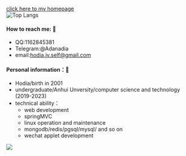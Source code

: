 <!--
**Adanadia/adanadia** is a ✨ _special_ ✨ repository because its `README.md` (this file) appears on your GitHub profile.

Here are some ideas to get you started:

- 🔭 I’m currently working on ...
- 🌱 I’m currently learning ...
- 👯 I’m looking to collaborate on ...
- 🤔 I’m looking for help with ...
- 💬 Ask me about ...
- 📫 How to reach me: ...
- 😄 Pronouns: ...
- ⚡ Fun fact: ...
-->
[click here to my homepage](https://adanadia.github.io/) <br/>
![Top Langs](https://github-readme-stats.vercel.app/api/top-langs/?username=Adanadia&langs_count=8)
#### How to reach me: 💬
- QQ:1162845381
- Telegram:@Adanadia
- email:[hodia.jv.self@gmail.com](mailto:hodia.jv.self@gmail.com)
#### Personal information：🔭
- Hodia/birth in 2001
- undergraduate/Anhui Unversity/computer science and technology (2019-2023)
- technical ability：
  - web development
  - springMVC
  - linux operation and maintenance
  - mongodb/redis/pgsql/mysql/ and so on
  - wechat applet development

![](https://github-readme-stats.vercel.app/api?username=Adanadia&show_icons=true&theme=dark)

